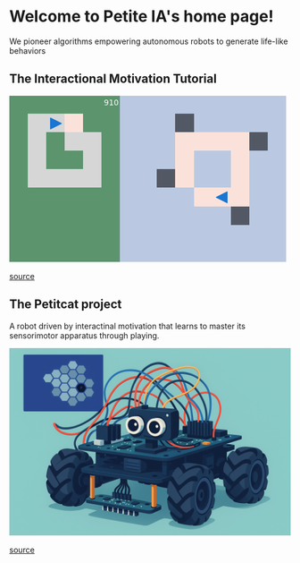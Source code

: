 

# Welcome to Petite IA's home page!

We pioneer algorithms empowering autonomous robots to generate life-like behaviors

## The Interactional Motivation Tutorial

[![Small loop](0910.png)](https://github.com/PetiteIA/schema_mechanism)

[source](https://github.com/PetiteIA/schema_mechanism)


## The Petitcat project

A robot driven by interactinal motivation that learns to master its sensorimotor apparatus through playing. 

[![Petitcat logo](Petitcat_logo.png)](https://github.com/PetiteIA/petitcat)

[source](https://github.com/PetiteIA/petitcat)
